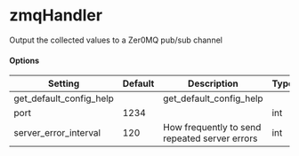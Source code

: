 <!--This file was generated from the python source
Please edit the source to make changes
-->
zmqHandler
=====

Output the collected values to a Zer0MQ pub/sub channel

#### Options

Setting | Default | Description | Type
--------|---------|-------------|-----
get_default_config_help |  | get_default_config_help | 
port | 1234 |  | int
server_error_interval | 120 | How frequently to send repeated server errors | int
